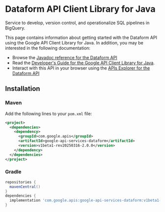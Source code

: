 # Dataform API Client Library for Java

Service to develop, version control, and operationalize SQL pipelines in BigQuery.

This page contains information about getting started with the Dataform API
using the Google API Client Library for Java. In addition, you may be interested
in the following documentation:

* Browse the [Javadoc reference for the Dataform API][javadoc]
* Read the [Developer's Guide for the Google API Client Library for Java][google-api-client].
* Interact with this API in your browser using the [APIs Explorer for the Dataform API][api-explorer]

## Installation

### Maven

Add the following lines to your `pom.xml` file:

```xml
<project>
  <dependencies>
    <dependency>
      <groupId>com.google.apis</groupId>
      <artifactId>google-api-services-dataform</artifactId>
      <version>v1beta1-rev20250316-2.0.0</version>
    </dependency>
  </dependencies>
</project>
```

### Gradle

```gradle
repositories {
  mavenCentral()
}
dependencies {
  implementation 'com.google.apis:google-api-services-dataform:v1beta1-rev20250316-2.0.0'
}
```

[javadoc]: https://googleapis.dev/java/google-api-services-dataform/latest/index.html
[google-api-client]: https://github.com/googleapis/google-api-java-client/
[api-explorer]: https://developers.google.com/apis-explorer/#p/dataform/v1/
